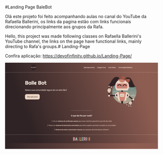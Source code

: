 #Landing Page BaleBot

Olá este projeto foi feito acompanhando aulas no canal do YouTube da Rafaella Ballerini, os links da pagina estão com links funcionais direcionando principalmente aos grupos da Rafa.


Hello, this project was made following classes on Rafaella Ballerini's YouTube channel, the links on the page have functional links, mainly directing to Rafa's groups.# Landing-Page


Confira aplicação: https://devofinfinity.github.io/Landing-Page/


<img src='./img/LandingPageFinal.png' alt='Pagina Final'>
